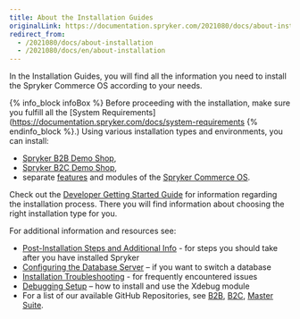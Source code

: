 ```yaml
---
title: About the Installation Guides
originalLink: https://documentation.spryker.com/2021080/docs/about-installation
redirect_from:
  - /2021080/docs/about-installation
  - /2021080/docs/en/about-installation
---
```


In the Installation Guides, you will find all the information you need to install the Spryker Commerce OS according to your needs.

{% info_block infoBox %}
Before proceeding with the installation, make sure you fulfill all the [System Requirements](https://documentation.spryker.com/docs/system-requirements
{% endinfo_block %}.)
Using various installation types and environments, you can install:

* [Spryker B2B Demo Shop](https://documentation.spryker.com/docs/b2b-suite),
* [Spryker B2C Demo Shop](https://documentation.spryker.com/docs/b2c-suite),
* separate [features](https://documentation.spryker.com/docs/features) and modules of the [Spryker Commerce OS](https://documentation.spryker.com/docs/master-suite).

 
Check out the [Developer Getting Started Guide](https://documentation.spryker.com/docs/dev-getting-started) for information regarding the installation process. There you will find information about choosing the right installation type for you.

For additional information and resources see:

* [Post-Installation Steps and Additional Info](https://documentation.spryker.com/docs/post-installation-steps-and-additional-info) - for steps you should take after you have installed Spryker
* [Configuring the Database Server](https://documentation.spryker.com/docs/configure-database-server) – if you want to switch a database
* [Installation Troubleshooting](https://documentation.spryker.com/docs/en/installation-troubleshooting) - for frequently encountered issues
* [Debugging Setup](https://documentation.spryker.com/docs/debugging-setup) – how to install and use the Xdebug module
* For a list of our available GitHub Repositories, see [B2B](https://documentation.spryker.com/docs/b2b-suite), [B2C](https://documentation.spryker.com/docs/b2c-suite), [Master Suite](https://documentation.spryker.com/docs/master-suite).
